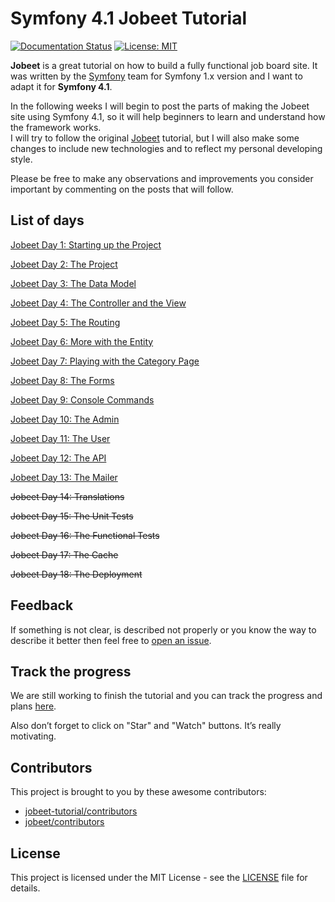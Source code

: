 # Symfony 4.1 Jobeet Tutorial

[![Documentation Status](https://readthedocs.org/projects/jobeet-tutorial/badge/?version=latest)](https://jobeet-tutorial.readthedocs.io/en/latest/?badge=latest)
[![License: MIT](https://img.shields.io/badge/License-MIT-green.svg)](https://opensource.org/licenses/MIT)

**Jobeet** is a great tutorial on how to build a fully functional job board site. It was written by the [Symfony][1] team for Symfony 1.x version and I want to adapt it for **Symfony 4.1**.

In the following weeks I will begin to post the parts of making the Jobeet site using Symfony 4.1, so it will help beginners to learn and understand how the framework works.  
I will try to follow the original [Jobeet][2] tutorial, but I will also make some changes to include new technologies and to reflect my personal developing style.

Please be free to make any observations and improvements you consider important by commenting on the posts that will follow.

## List of days

[Jobeet Day 1: Starting up the Project](days/day-1.md)

[Jobeet Day 2: The Project](days/day-2.md)

[Jobeet Day 3: The Data Model](days/day-3.md)

[Jobeet Day 4: The Controller and the View](days/day-4.md)

[Jobeet Day 5: The Routing](days/day-5.md)

[Jobeet Day 6: More with the Entity](days/day-6.md)

[Jobeet Day 7: Playing with the Category Page](days/day-7.md)

[Jobeet Day 8: The Forms](days/day-8.md)

[Jobeet Day 9: Console Commands](days/day-9.md)

[Jobeet Day 10: The Admin](days/day-10.md)

[Jobeet Day 11: The User](days/day-11.md)

[Jobeet Day 12: The API](days/day-12.md)

[Jobeet Day 13: The Mailer](days/day-13.md)

<del>Jobeet Day 14: Translations</del>

<del>Jobeet Day 15: The Unit Tests</del>

<del>Jobeet Day 16: The Functional Tests</del>

<del>Jobeet Day 17: The Cache</del>

<del>Jobeet Day 18: The Deployment</del>

## Feedback

If something is not clear, is described not properly or you know the way to describe it better then feel free to [open an issue][4].

## Track the progress

We are still working to finish the tutorial and you can track the progress and plans [here][7].

Also don’t forget to click on "Star" and "Watch" buttons. It’s really motivating.

## Contributors

This project is brought to you by these awesome contributors:

* [jobeet-tutorial/contributors][5]
* [jobeet/contributors][6]

## License

This project is licensed under the MIT License - see the [LICENSE][3] file for details.

[1]: https://symfony.com
[2]: https://symfony.com/legacy/doc/jobeet?orm=Propel
[3]: https://github.com/gregurco/jobeet-tutorial/blob/master/LICENSE
[4]: https://github.com/gregurco/jobeet-tutorial/issues/new
[5]: https://github.com/gregurco/jobeet-tutorial/graphs/contributors
[6]: https://github.com/gregurco/jobeet/graphs/contributors
[7]: https://github.com/gregurco/jobeet-tutorial/projects/1
